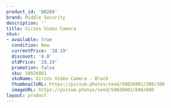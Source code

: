 ```yaml
---
product_id: '00260'
brand: Riddle Security
description: ''
title: Girzes Video Camera
skus:
- available: true
  condition: New
  currentPrice: '28.19'
  discount: '0.0'
  oldPrice: '28.19'
  promotion: false
  sku: S0026001
  skuName: Girzes Video Camera - Black
  thumbnailURL: https://picsum.photos/seed/S0026001/300/300
  imageURL: https://picsum.photos/seed/S0026001/600/600
layout: product
---
```

